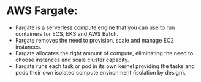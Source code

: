 # AWS Fargate:
- Fargate is a serverless compute engine that you can use to run containers for ECS, EKS and AWS Batch. 
- Fargate removes the need to provision, scale and manage EC2 instances.
- Fargate allocates the right amount of compute, eliminating the need to choose instances and scale cluster capacity.
- Fargate runs each task or pod in its own kernel providing the tasks and pods their own isolated compute environment (isolation by design). 